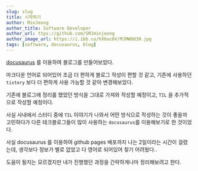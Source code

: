 ```yaml
---
slug: slug
title: 시작하기
author: MinJeong
author_title: Software Developer
author_url: ttps://github.com/SMJminjeong
author_image_url: https://i.ibb.co/hX6xc0V/MJMW0830.jpg
tags: [software, docusaurus, blog]
---
```


[docusaurus](https://docusaurus.io/docs/blog) 를 이용하여 블로그를 만들어보았다.

마크다운 언어로 되어있어 조금 더 편하게 블로그 작성이 편할 것 같고, 기존에 사용하던 `tistory` 보다 더 편하게 사용 가능할 것 같아 변경해보았다.

기존에 블로그에 정리를 했었던 방식을 그대로 가져와 작성할 예정이고, `TIL` 을 추가적으로 작성할 예정이다.

사실 사내에서 스터디 중에 `TIL` 이야기가 나와서 어떤 방식으로 작성하는 것이 좋을까 고민하다가 다른 테크블로그들이 많이 사용하는 `docusaurus`를 이용해보기로 한 것이었다.

사실 docusaurus 를 이용하여 github pages 배포까지 나는 2일이라는 시간이 걸렸는데, 생각보다 정보가 별로 없었고 다 영어로 되어있어 찾기 어려웠다..

도움이 될지는 모르겠지만 내가 진행했던 과정을 간략하게나마 정리해보려고 한다.
